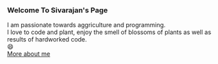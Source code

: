 ### Welcome To Sivarajan's Page

I am passionate towards aggriculture and programming. \
I love to code and plant, enjoy the smell of blossoms of plants as well as results of hardworked code. \
😄 \
[More about me](https://sivarajans.github.io)

